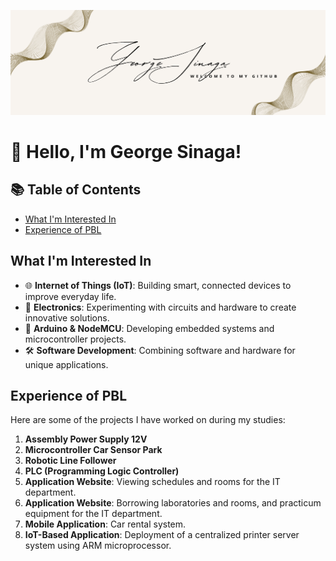 ![Banner](./banner.png)

# 👋 Hello, I'm George Sinaga!

## 📚 Table of Contents
- [What I'm Interested In](#what-im-interested-in)
- [Experience of PBL](#experience-of-pbl)

## What I'm Interested In
- 🌐 **Internet of Things (IoT)**: Building smart, connected devices to improve everyday life.
- 🔌 **Electronics**: Experimenting with circuits and hardware to create innovative solutions.
- 🤖 **Arduino & NodeMCU**: Developing embedded systems and microcontroller projects.
- 🛠️ **Software Development**: Combining software and hardware for unique applications.

## Experience of PBL
Here are some of the projects I have worked on during my studies:

1. **Assembly Power Supply 12V**
2. **Microcontroller Car Sensor Park**
3. **Robotic Line Follower**
4. **PLC (Programming Logic Controller)**
5. **Application Website**: Viewing schedules and rooms for the IT department.
6. **Application Website**: Borrowing laboratories and rooms, and practicum equipment for the IT department.
7. **Mobile Application**: Car rental system.
8. **IoT-Based Application**: Deployment of a centralized printer server system using ARM microprocessor.
